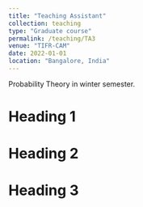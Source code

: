 ```yaml
---
title: "Teaching Assistant"
collection: teaching
type: "Graduate course"
permalink: /teaching/TA3
venue: "TIFR-CAM"
date: 2022-01-01
location: "Bangalore, India"
---
```


Probability Theory in winter semester.

Heading 1
======

Heading 2
======

Heading 3
======
